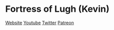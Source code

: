 # Fortress of Lugh (Kevin)
[Website](https://www.fortressoflugh.com/)
[Youtube](https://www.youtube.com/channel/UCOKfTeI3E2VVOqqV-KPm8Hg)
[Twitter](https://twitter.com/fortressoflugh)
[Patreon](https://www.patreon.com/fortressoflugh)